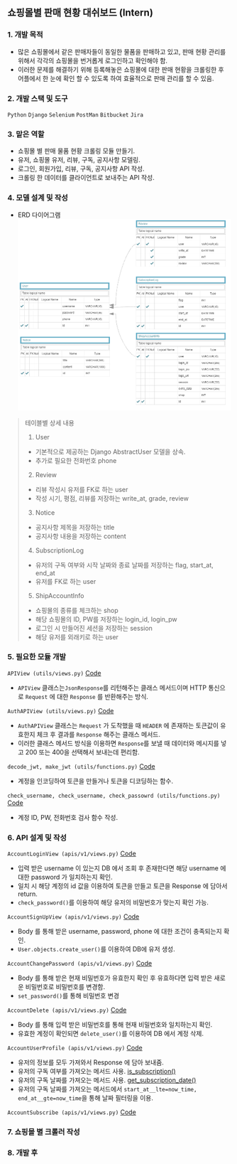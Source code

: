 ## 쇼핑몰별 판매 현황 대쉬보드 (Intern)

### 1. 개발 목적
* 많은 쇼핑몰에서 같은 판매자들이 동일한 물품을 판매하고 있고, 판매 현황 관리를 위해서 각각의 쇼핑몰을 번거롭게 로그인하고 확인해야 함.
* 이러한 문제를 해결하기 위해 등록해놓은 쇼핑몰에 대한 판매 현황을 크롤링한 후 어플에서 한 눈에 확인 할 수 있도록 하여 효율적으로 판매 관리를 할 수 있음.

### 2. 개발 스택 및 도구
`Python`
`Django`
`Selenium`
`PostMan`
`Bitbucket`
`Jira`

### 3. 맡은 역할
* 쇼핑몰 별 판매 물품 현황 크롤링 모듈 만들기.
* 유저, 쇼핑몰 유저, 리뷰, 구독, 공지사항 모델링.
* 로그인, 회원가입, 리뷰, 구독, 공지사항 API 작성.
* 크롤링 한 데이터를 클라이언트로 보내주는 API 작성.

### 4. 모델 설계 및 작성
* ERD 다이어그램 
![](https://github.com/KangJuSeong/sellerShop_server/blob/main/erd.png)
  
> 테이블별 상세 내용    
> 1. User
>   * 기본적으로 제공하는 Django AbstractUser 모델을 상속.
>   * 추가로 필요한 전화번호 phone
> 2. Review
>   * 리뷰 작성시 유저를 FK로 하는 user
>   * 작성 시기, 평점, 리뷰를 저장하는 write_at, grade, review
> 3. Notice
>   * 공지사항 제목을 저장하는 title
>   * 공지사항 내용을 저장하는 content
> 4. SubscriptionLog
>   * 유저의 구독 여부와 시작 날짜와 종료 날짜를 저장하는 flag, start_at, end_at
>   * 유저를 FK로 하는 user
> 5. ShipAccountInfo
>   * 쇼핑몰의 종류를 체크하는 shop
>   * 해당 쇼핑몰의 ID, PW를 저장하는 login_id, login_pw
>   * 로그인 시 만들어진 세션을 저장하는 session
>   * 해당 유저를 외래키로 하는 user

### 5. 필요한 모듈 개발

`APIView (utils/views.py)` [Code](https://github.com/KangJuSeong/sellerShop_server/blob/337a439a87aea4579bf588a2d885e23c84ea45d0/shoppingmall_back/utils/views.py#L10-L24)
* `APIView` 클래스는`JsonResponse`를 리턴해주는 클래스 메서드이며 HTTP 통신으로 `Request` 에 대한 `Response` 를 반환해주는 방식.   

`AuthAPIView (utils/views.py)` [Code](https://github.com/KangJuSeong/sellerShop_server/blob/0cc691ae359f7f96e16b0b3d9db29c3d49044ba3/shoppingmall_back/utils/views.py#L27-L41)   
* `AuthAPIView` 클래스는 `Request` 가 도착했을 때 `HEADER` 에 존재하는 토큰값이 유효한지 체크 후 결과를 `Response` 해주는 클래스 메서드.
* 이러한 클래스 메서드 방식을 이용하면 `Response`를 보낼 때 데이터와 메시지를 넣고 200 또는 400을 선택해서 보내는데 편리함.

`decode_jwt, make_jwt (utils/functions.py)` [Code](https://github.com/KangJuSeong/sellerShop_server/blob/0cc691ae359f7f96e16b0b3d9db29c3d49044ba3/shoppingmall_back/utils/functions.py#L40-L49)
* 계정을 인코딩하여 토큰을 만들거나 토큰을 디코딩하는 함수.

`check_username, check_username, check_passowrd (utils/functions.py)` [Code](https://github.com/KangJuSeong/sellerShop_server/blob/0cc691ae359f7f96e16b0b3d9db29c3d49044ba3/shoppingmall_back/utils/functions.py#L52-L81)  
* 계정 ID, PW, 전화번호 검사 함수 작성.

### 6. API 설계 및 작성

`AccountLoginView (apis/v1/views.py)` [Code](https://github.com/KangJuSeong/sellerShop_server/blob/0cc691ae359f7f96e16b0b3d9db29c3d49044ba3/shoppingmall_back/apis/v1/views.py#L125-L139)   
* 입력 받은 username 이 있는지 DB 에서 조회 후 존재한다면 해당 username 에 대한 password 가 일치하는지 확인.
* 일치 시 해당 계정의 id 값을 이용하여 토큰을 만들고 토큰을 Response 에 담아서 return.
* `check_password()`를 이용하여 해당 유저의 비밀번호가 맞는지 확인 가능.

`AccountSignUpView (apis/v1/views.py)` [Code](https://github.com/KangJuSeong/sellerShop_server/blob/0cc691ae359f7f96e16b0b3d9db29c3d49044ba3/shoppingmall_back/apis/v1/views.py#L142-L168)
* Body 를 통해 받은 username, password, phone 에 대한 조건이 충족되는지 확인.
* `User.objects.create_user()`를 이용하여 DB에 유저 생성.

`AccountChangePassword (apis/v1/views.py)` [Code](https://github.com/KangJuSeong/sellerShop_server/blob/0cc691ae359f7f96e16b0b3d9db29c3d49044ba3/shoppingmall_back/apis/v1/views.py#L171-L185)
* Body 를 통해 받은 현재 비밀번호가 유효한지 확인 후 유효하다면 입력 받은 새로운 비밀번호로 비밀번호를 변경함.
* `set_password()`를 통해 비밀번호 변경

`AccountDelete (apis/v1/views.py)` [Code](https://github.com/KangJuSeong/sellerShop_server/blob/0cc691ae359f7f96e16b0b3d9db29c3d49044ba3/shoppingmall_back/apis/v1/views.py#L188-L198)
* Body 를 통해 입력 받은 비밀번호를 통해 현재 비밀번호와 일치하는지 확인.
* 유효한 계정이 확인되면 `delete_user()`를 이용하여 DB 에서 계정 삭제.

`AccountUserProfile (apis/v1/views.py)` [Code](https://github.com/KangJuSeong/sellerShop_server/blob/0cc691ae359f7f96e16b0b3d9db29c3d49044ba3/shoppingmall_back/apis/v1/views.py#L201-L211)
* 유저의 정보를 모두 가져와서 Response 에 담아 보내줌.
* 유저의 구독 여부를 가져오는 메서드 사용. [is_subscription()](https://github.com/KangJuSeong/sellerShop_server/blob/0cc691ae359f7f96e16b0b3d9db29c3d49044ba3/shoppingmall_back/accounts/models.py#L44-L50)
* 유저의 구독 날짜를 가져오는 메서드 사용. [get_subscription_date()](https://github.com/KangJuSeong/sellerShop_server/blob/0cc691ae359f7f96e16b0b3d9db29c3d49044ba3/shoppingmall_back/accounts/models.py#L52-L55)
* 유저의 구독 날짜를 가져오는 메서드에서 `start_at__lte=now_time, end_at__gte=now_time`을 통해 날짜 필터링을 이용.

`AccountSubscribe (apis/v1/views.py)` [Code](https://github.com/KangJuSeong/sellerShop_server/blob/0cc691ae359f7f96e16b0b3d9db29c3d49044ba3/shoppingmall_back/apis/v1/views.py#L214-L221)


### 7. 쇼핑몰 별 크롤러 작성

### 8. 개발 후
   








